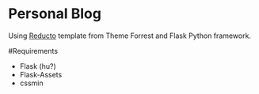 # Personal Blog
Using [Reducto](http://themeforest.net/item/reducto-minimalist-portfolioblog-theme/231628) template from Theme Forrest and Flask Python framework.

#Requirements

- Flask (hu?)
- Flask-Assets
- cssmin
